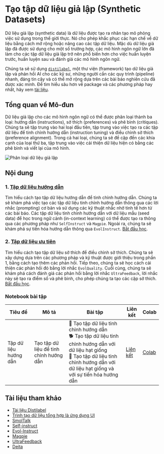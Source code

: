 # Tạo tập dữ liệu giả lập (Synthetic Datasets)

Dữ liệu giả lập (synthetic data) là dữ liệu được tạo ra nhân tạo mô phỏng việc sử dụng trong thế giới thực. Nó cho phép khắc phục các hạn chế về dữ liệu bằng cách mở rộng hoặc nâng cao các tập dữ liệu. Mặc dù dữ liệu giả lập đã được sử dụng cho một số trường hợp, các mô hình ngôn ngữ lớn đã làm cho các tập dữ liệu giả lập trở nên phổ biến hơn cho việc huấn luyện trước, huấn luyện sau và đánh giá các mô hình ngôn ngữ.

Chúng ta sẽ sử dụng [`distilabel`](https://distilabel.argilla.io/latest/), một thư viện (framework) tạo dữ liệu giả lập và phản hồi AI cho các kỹ sư, những người cần các quy trình (pipeline) nhanh, đáng tin cậy và có thể mở rộng dựa trên các bài báo nghiên cứu đã được xác minh. Để tìm hiểu sâu hơn về package và các phương pháp hay nhất, hãy xem [tài liệu](https://distilabel.argilla.io/latest/).

## Tổng quan về Mô-đun

Dữ liệu giả lập cho các mô hình ngôn ngữ có thể được phân loại thành ba loại: hướng dẫn (instructions), sở thích (preferences) và phê bình (critiques). Chúng ta sẽ tập trung vào hai loại đầu tiên, tập trung vào việc tạo ra các tập dữ liệu để tinh chỉnh hướng dẫn (instruction tuning) và điều chỉnh sở thích (preference alignment). Trong cả hai loại, chúng ta sẽ đề cập đến các khía cạnh của loại thứ ba, tập trung vào việc cải thiện dữ liệu hiện có bằng các phê bình và viết lại của mô hình.

![Phân loại dữ liệu giả lập](./images/taxonomy-synthetic-data.png)

## Nội dung

### 1. [Tập dữ liệu hướng dẫn](./instruction_datasets.md)

Tìm hiểu cách tạo tập dữ liệu hướng dẫn để tinh chỉnh hướng dẫn. Chúng ta sẽ khám phá việc tạo các tập dữ liệu tinh chỉnh hướng dẫn thông qua các lời nhắc (prompting) cơ bản và sử dụng các kỹ thuật nhắc nhở tinh tế hơn từ các bài báo. Các tập dữ liệu tinh chỉnh hướng dẫn với dữ liệu mẫu (seed data) để học trong ngữ cảnh (in-context learning) có thể được tạo ra thông qua các phương pháp như `SelfInstruct` và `Magpie`. Ngoài ra, chúng ta sẽ khám phá sự tiến hóa hướng dẫn thông qua `EvolInstruct`. [Bắt đầu học](./instruction_datasets.md).

### 2. [Tập dữ liệu ưu tiên](./preference_datasets.md)

Tìm hiểu cách tạo tập dữ liệu sở thích để điều chỉnh sở thích. Chúng ta sẽ xây dựng dựa trên các phương pháp và kỹ thuật được giới thiệu trong phần 1, bằng cách tạo thêm các phản hồi. Tiếp theo, chúng ta sẽ học cách cải thiện các phản hồi đó bằng lời nhắc `EvolQuality`. Cuối cùng, chúng ta sẽ khám phá cách đánh giá các phản hồi bằng lời nhắc `UltraFeedback`, lời nhắc này sẽ tạo ra điểm số và phê bình, cho phép chúng ta tạo các cặp sở thích. [Bắt đầu học](./preference_datasets.md).

### Notebook bài tập

| Tiêu đề | Mô tả | Bài tập | Liên kết | Colab |
|-------|-------------|----------|------|-------|
| Tập dữ liệu hướng dẫn | Tạo tập dữ liệu để tinh chỉnh hướng dẫn | 🐢 Tạo tập dữ liệu tinh chỉnh hướng dẫn <br> 🐕 Tạo tập dữ liệu tinh chỉnh hướng dẫn với dữ liệu hạt giống <br> 🦁 Tạo tập dữ liệu tinh chỉnh hướng dẫn với dữ liệu hạt giống và với sự tiến hóa hướng dẫn | [Liên kết](../../../notebooks/vi/6_synthetic_datasets/instruction_sft_dataset.ipynb) | [Colab](https://githubtocolab.com/huggingface/smol-course/tree/main/notebooks/vi/6_synthetic_datasets/notebooks/vi/6_synthetic_datasets/preference_alignment_dataset.ipynb) | [Colab](https://githubtocolab.com/huggingface/smol-course/tree/main/notebooks/vi/6_synthetic_datasets/preference_alignment_dataset.ipynb) |

## Tài liệu tham khảo

- [Tài liệu Distilabel](https://distilabel.argilla.io/latest/)
- [Trình tạo dữ liệu tổng hợp là ứng dụng UI](https://huggingface.co/blog/synthetic-data-generator)
- [SmolTalk](https://huggingface.co/datasets/HuggingFaceTB/smoltalk)
- [Self-instruct](https://arxiv.org/abs/2212.10560)
- [Evol-Instruct](https://arxiv.org/abs/2304.12244)
- [Magpie](https://arxiv.org/abs/2406.08464)
- [UltraFeedback](https://arxiv.org/abs/2310.01377)
- [Deita](https://arxiv.org/abs/2312.15685)